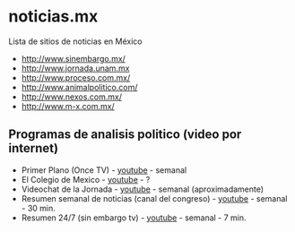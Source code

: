 # noticias.mx
Lista de sitios de noticias en México

* http://www.sinembargo.mx/
* http://www.jornada.unam.mx
* http://www.proceso.com.mx/
* http://www.animalpolitico.com/
* http://www.nexos.com.mx/
* http://www.m-x.com.mx/


## Programas de analisis politico (video por internet)
* Primer Plano (Once TV) - [youtube](https://www.youtube.com/playlist?list=PLrFkZrRQk9nmt__lwBI71or0CfyRFA1yG) - semanal
* El Colegio de Mexico - [youtube](https://www.youtube.com/user/VideosColmex/featured) - ?
* Videochat de la Jornada - [youtube](https://www.youtube.com/playlist?list=PL9iIHaq4XPPqvtjR_GRi52iy3QKQNqgt3) - semanal (aproximadamente)
* Resumen semanal de noticias (canal del congreso) - [youtube](https://www.youtube.com/playlist?list=PLuH8BWke2UzDWOAkRHj_IsYblRs_-l1Tb) - semanal - 30 min.
* Resumen 24/7 (sin embargo tv) - [youtube](https://www.youtube.com/playlist?list=PL90SQ92rpJkABy_sbHxU7_Rib3iQ6RsdF) - semanal - 7 min.
